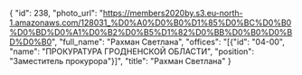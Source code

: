 {
    "id": 238,
    "photo_url": "https://members2020by.s3.eu-north-1.amazonaws.com/128031_%D0%A0%D0%B0%D1%85%D0%BC%D0%B0%D0%BD%D0%A1%D0%B2%D0%B5%D1%82%D0%BB%D0%B0%D0%BD%D0%B0",
    "full_name": "Рахман Светлана",
    "offices": "[{\"id\": \"04-00\", \"name\": \"ПРОКУРАТУРА ГРОДНЕНСКОЙ ОБЛАСТИ\", \"position\": \"Заместитель прокурора\"}]",
    "title": "Рахман Светлана"
}